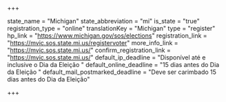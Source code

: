 +++

state_name = "Michigan"
state_abbreviation = "mi"
is_state = "true"
registration_type = "online"
translationKey = "Michigan"
type = "register"
hp_link = "https://www.michigan.gov/sos/elections"
registration_link = "https://mvic.sos.state.mi.us/registervoter"
more_info_link = "https://mvic.sos.state.mi.us/"
confirm_registration_link = "https://mvic.sos.state.mi.us/"
default_ip_deadline = "Disponível até e inclusive o Dia da Eleição "
default_online_deadline = "15 dias antes do Dia da Eleição "
default_mail_postmarked_deadline = "Deve ser carimbado 15 dias antes do Dia da Eleição"

+++